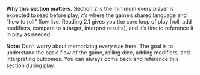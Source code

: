 **Why this section matters.** Section 2 is the minimum every player is expected to read before play, it’s where the game’s shared language and “how to roll” flow live. Reading 2.1 gives you the core loop of play (roll, add modifiers, compare to a target, interpret results), and it’s fine to reference it in play as needed.

**Note:** Don’t worry about memorizing every rule here. The goal is to understand the basic flow of the game, rolling dice, adding modifiers, and interpreting outcomes. You can always come back and reference this section during play.